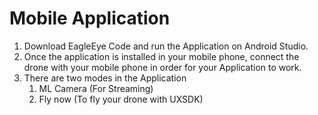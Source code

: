 # Mobile Application
1. Download EagleEye Code and run the Application on Android Studio.
2. Once the application is installed in your mobile phone, connect the drone with your mobile phone in order for your Application to work.
3. There are two modes in the Application
    1. ML Camera (For Streaming)
    2. Fly now (To fly your drone with UXSDK)
